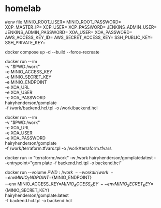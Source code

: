 # homelab

#env file
MINIO_ROOT_USER=
MINIO_ROOT_PASSWORD=
XCP_MASTER_IP=
XCP_USER=
XCP_PASSWORD=
JENKINS_ADMIN_USER=
JENKINS_ADMIN_PASSWORD=
XOA_USER=
XOA_PASSWORD=
AWS_ACCESS_KEY_ID=
AWS_SECRET_ACCESS_KEY=
SSH_PUBLIC_KEY=
SSH_PRIVATE_KEY=

docker compose up -d --build --force-recreate

docker run --rm \
-v "$PWD:/work" \
-e MINIO_ACCESS_KEY \
-e MINIO_SECRET_KEY \
-e MINIO_ENDPOINT \
-e XOA_URL \
-e XOA_USER \
-e XOA_PASSWORD \
hairyhenderson/gomplate \
-f /work/backend.hcl.tpl -o /work/backend.hcl
 
docker run --rm \
-v "$PWD:/work" \
-e XOA_URL \
-e XOA_USER \
-e XOA_PASSWORD \
hairyhenderson/gomplate \
-f /work/terraform.tfvars.tpl -o /work/terraform.tfvars

docker run -v "terraform:/work" -w /work hairyhenderson/gomplate:latest --entrypoint="gom
plate -f backend.hcl.tpl -o backend.hcl"

docker run --volume ${PWD}:/work \
--workdir /work \
--env MINIO_ENDPOINT=${MINIO_ENDPOINT} \
--env MINIO_ACCESS_KEY=${MINIO_ACCESS_KEY} \
--env MINIO_SECRET_KEY=${MINIO_SECRET_KEY} \
hairyhenderson/gomplate:latest \
-f backend.hcl.tpl -o backend.hcl